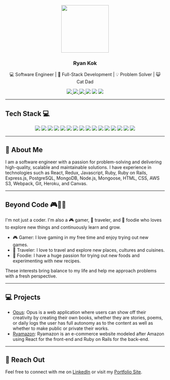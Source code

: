 <p align="center">
  <img src="https://media.licdn.com/dms/image/D4E03AQEuAD6vBclILw/profile-displayphoto-shrink_200_200/0/1675100936200?e=1680739200&v=beta&t=py-luxgKZbZ3RdPr65hMh5kEDzSOSUCq6Xj1S_lj-oU" width="150"/>
  <h3 align="center">Ryan Kok</h3>
  <p align="center">💻 Software Engineer | 🚀 Full-Stack Development | 💡 Problem Solver | 😺 Cat Dad</p>
  <p align="center">
    <a href="https://github.com/onigirisen">
      <img src="https://img.shields.io/badge/-GitHub-000?style=flat&logo=Github"/>
    </a>
    <a href="https://www.linkedin.com/in/ryan-kok-6ab427b6/">
      <img src="https://img.shields.io/badge/-LinkedIn-0077B5?style=flat&logo=Linkedin"/>
    </a>
    <a href="mailto:ryanroykok@gmail.com">
      <img src="https://img.shields.io/badge/-Email-c14438?style=flat&logo=Mail.ru"/>
    </a>
    <img src="https://img.shields.io/badge/-Traveler-9B4DCA?style=flat&logo=Adobe-XD"/>
    <img src="https://img.shields.io/badge/-Foodie-F7E319?style=flat&logo=Canva"/>
    <img src="https://img.shields.io/badge/-Gamer-6441A4?style=flat&logo=Playstation"/>
  </p>
</p>


---


## Tech Stack 💻

<p align="center">
  <img src="https://img.shields.io/badge/-React-61DAFB?style=flat-square&logo=React"/>
  <img src="https://img.shields.io/badge/-Redux-764ABC?style=flat-square&logo=Redux"/>
  <img src="https://img.shields.io/badge/-Javascript-F7DF1E?style=flat-square&logo=Javascript"/>
  <img src="https://img.shields.io/badge/-Ruby-CC342D?style=flat-square&logo=Ruby"/>
  <img src="https://img.shields.io/badge/-Ruby%20on%20Rails-CC0000?style=flat-square&logo=Ruby"/>
  <img src="https://img.shields.io/badge/-Express.js-191919?style=flat-square&logo=Node.js"/>
  <img src="https://img.shields.io/badge/-PostgreSQL-336791?style=flat-square&logo=PostgreSQL"/>
  <img src="https://img.shields.io/badge/-MongoDB-47A248?style=flat-square&logo=MongoDB"/>
  <img src="https://img.shields.io/badge/-Node.js-339933?style=flat-square&logo=Node.js"/>
  <img src="https://img.shields.io/badge/-Mongoose-12A69C?style=flat-square&logo=MongoDB"/>
  <img src="https://img.shields.io/badge/-HTML,%20CSS-264653?style=flat-square&logo=HTML5"/>
  <img src="https://img.shields.io/badge/-AWS%20S3-232F3E?style=flat-square&logo=Amazon%20AWS"/>
  <img src="https://img.shields.io/badge/-Webpack-8DD6F9?style=flat-square&logo=Webpack"/>
  <img src="https://img.shields.io/badge/-Git-F05032?style=flat-square&logo=Git"/>
  <img src="https://img.shields.io/badge/-Heroku-430098?style=flat-square&logo=Heroku"/>
  <img src="https://img.shields.io/badge/-Canvas-3B3B3B?style=flat-square&logo=Canvas"/>
</p>


---


## 📝 About Me

I am a software engineer with a passion for problem-solving and delivering high-quality, scalable and maintainable solutions. I have experience in technologies such as React, Redux, Javascript, Ruby, Ruby on Rails, Express.js, PostgreSQL, MongoDB, Node.js, Mongoose, HTML, CSS, AWS S3, Webpack, Git, Heroku, and Canvas.


---


## Beyond Code 🎮🛫🍔

I'm not just a coder. I'm also a 🎮 gamer, 🛫 traveler, and 🍔 foodie who loves to explore new things and continuously learn and grow.
- 🎮 Gamer: I love gaming in my free time and enjoy trying out new games.
- 🛫 Traveler: I love to travel and explore new places, cultures and cuisines.
- 🍔 Foodie: I have a huge passion for trying out new foods and experimenting with new recipes.

These interests bring balance to my life and help me approach problems with a fresh perspective. 


---

## 💻 Projects

- [Opus](https://opus.onrender.com/): Opus is a web application where users can show off their creativity by creating their own books, whether they are    stories, poems, or daily logs the user has full autonomy as to the content as well as whether to make public or private their works.
- [Ryamazon](http://ryamazon.herokuapp.com/): Ryamazon is an e-commerce website modeled after Amazon using React for the front-end and Ruby on Rails for the back-end.
<!-- - [Project 3 Name](Project 3 Link): Description of Project 3 -->

---


## 🤝 Reach Out

Feel free to connect with me on [LinkedIn](https://www.linkedin.com/in/ryan-kok-6ab427b6/) or visit my [Portfolio Site](https://ryankok-portfoliosite.onrender.com/).

